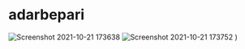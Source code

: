 # adarbepari


![Screenshot 2021-10-21 173638](https://user-images.githubusercontent.com/48369328/138273974-222cbd80-8731-4ab1-982f-cc6509c8ca0e.png)
![Screenshot 2021-10-21 173752](https://user-images.githubusercontent.com/48369328/138273824-2bc663e5-ff62-479b-a487-8a5390725a18.png)
)

